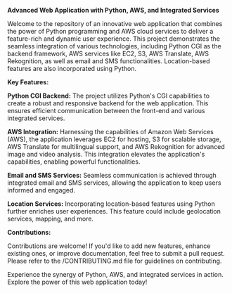 **Advanced Web Application with Python, AWS, and Integrated Services**

Welcome to the repository of an innovative web application that combines the power of Python programming and AWS cloud services to deliver a feature-rich and dynamic user experience. This project demonstrates the seamless integration of various technologies, including Python CGI as the backend framework, AWS services like EC2, S3, AWS Translate, AWS Rekognition, as well as email and SMS functionalities. Location-based features are also incorporated using Python.

**Key Features:**

**Python CGI Backend:** The project utilizes Python's CGI capabilities to create a robust and responsive backend for the web application. This ensures efficient communication between the front-end and various integrated services.

**AWS Integration:** Harnessing the capabilities of Amazon Web Services (AWS), the application leverages EC2 for hosting, S3 for scalable storage, AWS Translate for multilingual support, and AWS Rekognition for advanced image and video analysis. This integration elevates the application's capabilities, enabling powerful functionalities.

**Email and SMS Services:** Seamless communication is achieved through integrated email and SMS services, allowing the application to keep users informed and engaged.

**Location Services:** Incorporating location-based features using Python further enriches user experiences. This feature could include geolocation services, mapping, and more.

**Contributions:**

Contributions are welcome! If you'd like to add new features, enhance existing ones, or improve documentation, feel free to submit a pull request. Please refer to the /CONTRIBUTING.md file for guidelines on contributing.

Experience the synergy of Python, AWS, and integrated services in action. Explore the power of this web application today!
